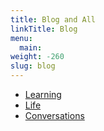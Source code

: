 ```yaml
---
title: Blog and All
linkTitle: Blog
menu:
  main:
weight: -260
slug: blog
---
```


- [Learning](learning/)
- [Life](life/)
- [Conversations](conversations/)
